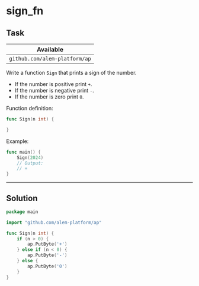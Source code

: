 # sign_fn

## Task

| Available                     |
| ----------------------------- |
| `github.com/alem-platform/ap` |

Write a function `Sign` that prints a sign of the number.

- If the number is positive print `+`.
- If the number is negative print `-`.
- If the number is zero print `0`.

Function definition:

```go
func Sign(n int) {

}
```

Example:

```go
func main() {
    Sign(2024)
    // Output:
	// +
}
```

---

## Solution

```go
package main

import "github.com/alem-platform/ap"

func Sign(n int) {
    if (n > 0) {
        ap.PutByte('+')
    } else if (n < 0) {
        ap.PutByte('-')
    } else {
        ap.PutByte('0')
    }
}
```
